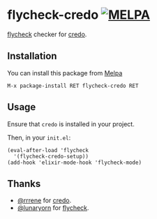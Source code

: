 # flycheck-credo [![MELPA](https://melpa.org/packages/flycheck-credo-badge.svg)](https://melpa.org/#/flycheck-credo)

[flycheck][] checker for [credo][].

## Installation

You can install this package from [Melpa][]

```
M-x package-install RET flycheck-credo RET
```

## Usage

Ensure that `credo` is installed in your project.

Then, in your `init.el`:

```elisp
(eval-after-load 'flycheck
  '(flycheck-credo-setup))
(add-hook 'elixir-mode-hook 'flycheck-mode)
```

## Thanks

* [@rrrene][] for [credo][].
* [@lunaryorn][] for [flycheck][].

[flycheck]: http://www.flycheck.org/
[credo]: https://github.com/rrrene/credo
[@rrrene]: https://github.com/rrrene
[@lunaryorn]: https://github.com/lunaryorn
[Melpa]: http://melpa.milkbox.net/
